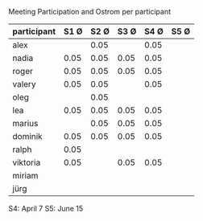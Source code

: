 Meeting Participation and Ostrom per participant

| participant | S1 Ø | S2 Ø | S3 Ø | S4 Ø | S5 Ø |
| --- | --- | --- | --- |--- |--- |
| alex |  | 0.05 |  | 0.05 | |
| nadia | 0.05 |0.05 |0.05  |0.05 | |
| roger | 0.05 |0.05 |0.05  |0.05 | |
| valery |0.05 | 0.05 | |0.05 | |
| oleg |  | 0.05 | | | |
| lea | 0.05 |0.05 |0.05  |0.05 | |
| marius |  |0.05 |0.05  |0.05 | |
| dominik | 0.05 |0.05 |0.05  |0.05 | |
| ralph | 0.05 | | | | |
| viktoria | 0.05 | |0.05  |0.05 | |
| miriam |  | | | | |
| jürg |  | | | | |


S4: April 7
S5: June 15
